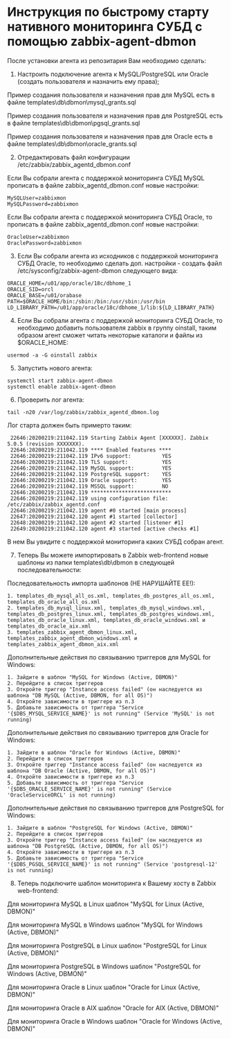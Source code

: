 # Инструкция по быстрому старту нативного мониторинга СУБД с помощью zabbix-agent-dbmon

После установки агента из репозитария Вам необходимо сделать:

1. Настроить подключение агента к MySQL/PostgreSQL или Oracle (создать пользователя и назначить ему права);

Пример создания пользователя и назначения прав для MySQL есть в файле templates\db\dbmon\mysql_grants.sql

Пример создания пользователя и назначения прав для PostgreSQL есть в файле templates\db\dbmon\pgsql_grants.sql

Пример создания пользователя и назначения прав для Oracle есть в файле templates\db\dbmon\oracle_grants.sql

2. Отредактировать файл конфигурации /etc/zabbix/zabbix_agentd_dbmon.conf

Если Вы собрали агента с поддержкой мониторинга СУБД MySQL прописать в файле zabbix_agentd_dbmon.conf новые настройки:
~~~~
MySQLUser=zabbixmon
MySQLPassword=zabbixmon
~~~~

Если Вы собрали агента с поддержкой мониторинга СУБД Oracle, то прописать в файле zabbix_agentd_dbmon.conf новые настройки:
~~~~
OracleUser=zabbixmon
OraclePassword=zabbixmon
~~~~

3. Если Вы собрали агента из исходников с поддержкой мониторинга СУБД Oracle, то необходимо сделать доп. настройки - создать файл /etc/sysconfig/zabbix-agent-dbmon следующего вида:

~~~~
ORACLE_HOME=/u01/app/oracle/18c/dbhome_1
ORACLE_SID=orcl
ORACLE_BASE=/u01/orabase
PATH=$ORACLE_HOME/bin:/sbin:/bin:/usr/sbin:/usr/bin
LD_LIBRARY_PATH=/u01/app/oracle/18c/dbhome_1/lib:${LD_LIBRARY_PATH}
~~~~

4. Если Вы собрали агента с поддержкой мониторинга СУБД Oracle, то необходимо добавить пользователя zabbix в группу oinstall, таким образом агент сможет читать некоторые каталоги и файлы из $ORACLE_HOME:

~~~~
usermod -a -G oinstall zabbix
~~~~

5. Запустить нового агента:

~~~~
systemctl start zabbix-agent-dbmon
systemctl enable zabbix-agent-dbmon
~~~~

6. Проверить лог агента:
~~~~
tail -n20 /var/log/zabbix/zabbix_agentd_dbmon.log
~~~~

Лог старта должен быть примерто таким:
~~~~
 22646:20200219:211042.119 Starting Zabbix Agent [XXXXXX]. Zabbix 5.0.5 (revision XXXXXXX).
 22646:20200219:211042.119 **** Enabled features ****
 22646:20200219:211042.119 IPv6 support:          YES
 22646:20200219:211042.119 TLS support:           YES
 22646:20200219:211042.119 MySQL support:         YES
 22646:20200219:211042.119 PostgreSQL support:    YES
 22646:20200219:211042.119 Oracle support:        YES
 22646:20200219:211042.119 MSSQL support:         NO
 22646:20200219:211042.119 **************************
 22646:20200219:211042.119 using configuration file: /etc/zabbix/zabbix_agentd.conf
 22646:20200219:211042.119 agent #0 started [main process]
 22647:20200219:211042.120 agent #1 started [collector]
 22648:20200219:211042.120 agent #2 started [listener #1]
 22649:20200219:211042.120 agent #3 started [active checks #1]
~~~~

В нем Вы увидите с поддержкой мониторинга каких СУБД собран агент.

7. Теперь Вы можете импортировать в Zabbix web-frontend новые шаблоны из папки templates\db\dbmon в следующей последовательности:

Последовательность импорта шаблонов (НЕ НАРУШАЙТЕ ЕЕ!):
~~~~
1. templates_db_mysql_all_os.xml, templates_db_postgres_all_os.xml, templates_db_oracle_all_os.xml
2. templates_db_mysql_linux.xml, templates_db_mysql_windows.xml, templates_db_postgres_linux.xml, templates_db_postgres_windows.xml, templates_db_oracle_linux.xml, templates_db_oracle_windows.xml и templates_db_oracle_aix.xml
3. templates_zabbix_agent_dbmon_linux.xml, templates_zabbix_agent_dbmon_windows.xml и templates_zabbix_agent_dbmon_aix.xml
~~~~

Дополнительные действия по связыванию триггеров для MySQL for Windows:
~~~~
1. Зайдите в шаблон "MySQL for Windows (Active, DBMON)"
2. Перейдите в список триггеров
3. Откройте триггер "Instance access failed" (он наследуется из шаблона "DB MySQL (Active, DBMON, for all OS)")
4. Откройте зависимости в триггере из п.3
5. Добавьте зависимость от триггера "Service '{$DBS_MYSQL_SERVICE_NAME}' is not running" (Service 'MySQL' is not running)
~~~~

Дополнительные действия по связыванию триггеров для Oracle for Windows:
~~~~
1. Зайдите в шаблон "Oracle for Windows (Active, DBMON)"
2. Перейдите в список триггеров
3. Откройте триггер "Instance access failed" (он наследуется из шаблона "DB Oracle (Active, DBMON, for all OS)")
4. Откройте зависимости в триггере из п.3
5. Добавьте зависимость от триггера "Service '{$DBS_ORACLE_SERVICE_NAME}' is not running" (Service 'OracleServiceORCL' is not running)
~~~~

Дополнительные действия по связыванию триггеров для PostgreSQL for Windows:
~~~~
1. Зайдите в шаблон "PostgreSQL for Windows (Active, DBMON)"
2. Перейдите в список триггеров
3. Откройте триггер "Instance access failed" (он наследуется из шаблона "DB PostgreSQL (Active, DBMON, for all OS)")
4. Откройте зависимости в триггере из п.3
5. Добавьте зависимость от триггера "Service '{$DBS_PGSQL_SERVICE_NAME}' is not running" (Service 'postgresql-12' is not running)
~~~~

8. Теперь подключите шаблон мониторинга к Вашему хосту в Zabbix web-frontend:

Для мониторинга MySQL в Linux шаблон "MySQL for Linux (Active, DBMON)"

Для мониторинга MySQL в Windows шаблон "MySQL for Windows (Active, DBMON)"

Для мониторинга PostgreSQL в Linux шаблон "PostgreSQL for Linux (Active, DBMON)"

Для мониторинга PostgreSQL в Windows шаблон "PostgreSQL for Windows (Active, DBMON)"

Для мониторинга Oracle в Linux шаблон "Oracle for Linux (Active, DBMON)"

Для мониторинга Oracle в AIX шаблон "Oracle for AIX (Active, DBMON)"

Для мониторинга Oracle в Windows шаблон "Oracle for Windows (Active, DBMON)"

